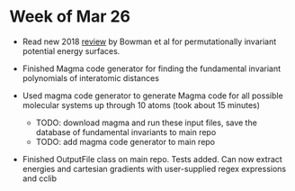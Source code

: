# Week of Mar 26

* Read new 2018 [review](https://www.annualreviews.org/doi/abs/10.1146/annurev-physchem-050317-021139) by Bowman et al for permutationally invariant potential energy surfaces.

* Finished Magma code generator for finding the fundamental invariant polynomials of interatomic distances 

* Used magma code generator to generate Magma code for all possible molecular systems up through 10 atoms (took about 15 minutes)
    - TODO: download magma and run these input files, save the database of fundamental invariants to main repo
    - TODO: add magma code generator to main repo 

* Finished OutputFile class on main repo. Tests added. Can now extract energies and cartesian gradients with user-supplied regex expressions and cclib
